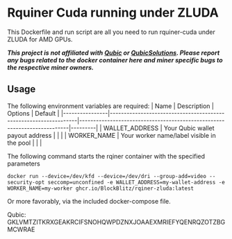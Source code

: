 # Rquiner Cuda running under ZLUDA

This Dockerfile and run script are all you need to run rquiner-cuda under ZLUDA for AMD GPUs.

***This project is not affiliated with [Qubic](http://discord.gg/qubic) or [QubicSolutions](https://qubic.solutions/). Please report any bugs related to the docker container here and miner specific bugs to the respective miner owners.***

## Usage

The following environment variables are required:
| Name           | Description                                                      | Options                                                                  | Default |
|----------------|------------------------------------------------------------------|--------------------------------------------------------------------------|---------|
| WALLET_ADDRESS | Your Qubic wallet payout address                                 |                                                                          |         |
| WORKER_NAME    | Your worker name/label visible in the pool                       |                                                                          |         | 

The following command starts the rqiner container with the specified parameters

`docker run --device=/dev/kfd --device=/dev/dri --group-add=video --security-opt seccomp=unconfined -e WALLET_ADDRESS=my-wallet-address -e WORKER_NAME=my-worker ghcr.io/BlockBlitz/rqiner-zluda:latest`

Or more favorably, via the included docker-compose file.

Qubic: GKLVMTZITKRXGEAKRCIFSNOHQWPDZNXJOAAEXMRIEFYQENRQZOTZBGMCWRAE
